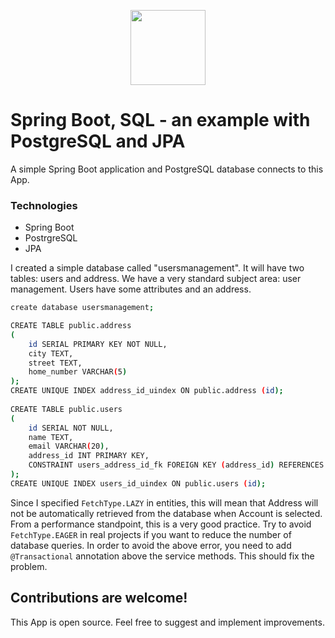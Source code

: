 <p align="center">
  <img src="https://seeklogo.com/images/S/spring-logo-9A2BC78AAF-seeklogo.com.png" width="120">
</p>

# Spring Boot, SQL - an example with PostgreSQL and JPA

A simple Spring Boot application and PostgreSQL database connects to this App.

### Technologies
- Spring Boot
- PostrgreSQL
- JPA

I created a simple database called "usersmanagement". 
It will have two tables: users and address. We have a very standard subject area: user management. Users have some attributes and an address.

```sh
create database usersmanagement;

CREATE TABLE public.address
(
    id SERIAL PRIMARY KEY NOT NULL,
    city TEXT,
    street TEXT,
    home_number VARCHAR(5)
);
CREATE UNIQUE INDEX address_id_uindex ON public.address (id);
 
CREATE TABLE public.users
(
    id SERIAL NOT NULL,
    name TEXT,
    email VARCHAR(20),
    address_id INT PRIMARY KEY,
    CONSTRAINT users_address_id_fk FOREIGN KEY (address_id) REFERENCES address (id)
);
CREATE UNIQUE INDEX users_id_uindex ON public.users (id);
```

Since I specified `FetchType.LAZY` in entities, this will mean that Address will not be automatically retrieved from the database when Account is selected. 
From a performance standpoint, this is a very good practice. Try to avoid `FetchType.EAGER` in real projects if you want to reduce the number of database queries. 
In order to avoid the above error, you need to add `@Transactional` annotation above the service methods. This should fix the problem.

## Contributions are welcome!

This App is open source. Feel free to suggest and implement improvements.

